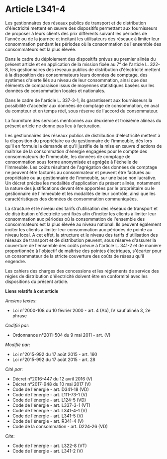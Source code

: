 # Article L341-4

Les gestionnaires des réseaux publics de transport et de distribution d'électricité mettent en œuvre des dispositifs
permettant aux fournisseurs de proposer à leurs clients des prix différents suivant les périodes de l'année ou de la journée
et incitant les utilisateurs des réseaux à limiter leur consommation pendant les périodes où la consommation de l'ensemble
des consommateurs est la plus élevée. 

Dans le cadre du déploiement des dispositifs prévus au premier alinéa du présent article et en application de la mission
fixée au 7° de l'article L. 322-8, les gestionnaires des réseaux publics de distribution d'électricité mettent à la
disposition des consommateurs leurs données de comptage, des systèmes d'alerte liés au niveau de leur consommation, ainsi que
des éléments de comparaison issus de moyennes statistiques basées sur les données de consommation locales et nationales. 

Dans le cadre de l'article L. 337-3-1, ils garantissent aux fournisseurs la possibilité d'accéder aux données de comptage de
consommation, en aval du compteur et en temps réel, sous réserve de l'accord du consommateur. 

La fourniture des services mentionnés aux deuxième et troisième alinéas du présent article ne donne pas lieu à facturation. 

Les gestionnaires des réseaux publics de distribution d'électricité mettent à la disposition du propriétaire ou du
gestionnaire de l'immeuble, dès lors qu'il en formule la demande et qu'il justifie de la mise en œuvre d'actions de maîtrise
de la consommation d'énergie engagées pour le compte des consommateurs de l'immeuble, les données de comptage de consommation
sous forme anonymisée et agrégée à l'échelle de l'immeuble. Les coûts résultant de l'agrégation des données de comptage ne
peuvent être facturés au consommateur et peuvent être facturés au propriétaire ou au gestionnaire de l'immeuble, sur une base
non lucrative. Un décret précise les modalités d'application du présent alinéa, notamment la nature des justifications devant
être apportées par le propriétaire ou le gestionnaire de l'immeuble et les modalités de leur contrôle, ainsi que les
caractéristiques des données de consommation communiquées. 

La structure et le niveau des tarifs d'utilisation des réseaux de transport et de distribution d'électricité sont fixés afin
d'inciter les clients à limiter leur consommation aux périodes où la consommation de l'ensemble des consommateurs est la plus
élevée au niveau national. Ils peuvent également inciter les clients à limiter leur consommation aux périodes de pointe au
niveau local. A cet effet, la structure et le niveau des tarifs d'utilisation des réseaux de transport et de distribution
peuvent, sous réserve d'assurer la couverture de l'ensemble des coûts prévue à l'article L. 341-2 et de manière proportionnée
à l'objectif de maîtrise des pointes électriques, s'écarter pour un consommateur de la stricte couverture des coûts de réseau
qu'il engendre. 

Les cahiers des charges des concessions et les règlements de service des régies de distribution d'électricité doivent être en
conformité avec les dispositions du présent article.

**Liens relatifs à cet article**

_Anciens textes_:

  - Loi n°2000-108 du 10 février 2000 - art. 4 (Ab), IV sauf alinéa 3, 2e phrase

_Codifié par_:

  - Ordonnance n°2011-504 du 9 mai 2011 - art. (V)

_Modifié par_:

  - Loi n°2015-992 du 17 août 2015 - art. 160
  - Loi n°2015-992 du 17 août 2015 - art. 28

_Cité par_:

  - Décret n°2016-447 du 12 avril 2016 (V)
  - Décret n°2017-948 du 10 mai 2017 (V)
  - Code de l'énergie - art. D341-18 (VD)
  - Code de l'énergie - art. L111-73-1 (V)
  - Code de l'énergie - art. L124-5 (VD)
  - Code de l'énergie - art. L337-3-1 (VT)
  - Code de l'énergie - art. L341-4-1 (V)
  - Code de l'énergie - art. L341-5 (V)
  - Code de l'énergie - art. R341-4 (V)
  - Code de la consommation - art. D224-26 (VD)

_Cite_:

  - Code de l'énergie - art. L322-8 (VT)
  - Code de l'énergie - art. L341-2 (V)
